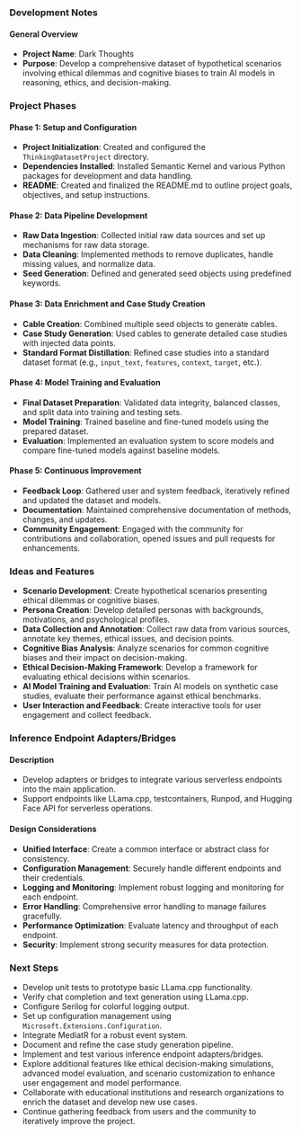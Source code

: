 ### Development Notes

#### General Overview
- **Project Name**: Dark Thoughts
- **Purpose**: Develop a comprehensive dataset of hypothetical scenarios involving ethical dilemmas and cognitive biases to train AI models in reasoning, ethics, and decision-making.

### Project Phases

#### Phase 1: Setup and Configuration
- **Project Initialization**: Created and configured the `ThinkingDatasetProject` directory.
- **Dependencies Installed**: Installed Semantic Kernel and various Python packages for development and data handling.
- **README**: Created and finalized the README.md to outline project goals, objectives, and setup instructions.

#### Phase 2: Data Pipeline Development
- **Raw Data Ingestion**: Collected initial raw data sources and set up mechanisms for raw data storage.
- **Data Cleaning**: Implemented methods to remove duplicates, handle missing values, and normalize data.
- **Seed Generation**: Defined and generated seed objects using predefined keywords.

#### Phase 3: Data Enrichment and Case Study Creation
- **Cable Creation**: Combined multiple seed objects to generate cables.
- **Case Study Generation**: Used cables to generate detailed case studies with injected data points.
- **Standard Format Distillation**: Refined case studies into a standard dataset format (e.g., `input_text`, `features`, `context`, `target`, etc.).

#### Phase 4: Model Training and Evaluation
- **Final Dataset Preparation**: Validated data integrity, balanced classes, and split data into training and testing sets.
- **Model Training**: Trained baseline and fine-tuned models using the prepared dataset.
- **Evaluation**: Implemented an evaluation system to score models and compare fine-tuned models against baseline models.

#### Phase 5: Continuous Improvement
- **Feedback Loop**: Gathered user and system feedback, iteratively refined and updated the dataset and models.
- **Documentation**: Maintained comprehensive documentation of methods, changes, and updates.
- **Community Engagement**: Engaged with the community for contributions and collaboration, opened issues and pull requests for enhancements.

### Ideas and Features
- **Scenario Development**: Create hypothetical scenarios presenting ethical dilemmas or cognitive biases.
- **Persona Creation**: Develop detailed personas with backgrounds, motivations, and psychological profiles.
- **Data Collection and Annotation**: Collect raw data from various sources, annotate key themes, ethical issues, and decision points.
- **Cognitive Bias Analysis**: Analyze scenarios for common cognitive biases and their impact on decision-making.
- **Ethical Decision-Making Framework**: Develop a framework for evaluating ethical decisions within scenarios.
- **AI Model Training and Evaluation**: Train AI models on synthetic case studies, evaluate their performance against ethical benchmarks.
- **User Interaction and Feedback**: Create interactive tools for user engagement and collect feedback.

### Inference Endpoint Adapters/Bridges
#### Description
- Develop adapters or bridges to integrate various serverless endpoints into the main application.
- Support endpoints like LLama.cpp, testcontainers, Runpod, and Hugging Face API for serverless operations.

#### Design Considerations
- **Unified Interface**: Create a common interface or abstract class for consistency.
- **Configuration Management**: Securely handle different endpoints and their credentials.
- **Logging and Monitoring**: Implement robust logging and monitoring for each endpoint.
- **Error Handling**: Comprehensive error handling to manage failures gracefully.
- **Performance Optimization**: Evaluate latency and throughput of each endpoint.
- **Security**: Implement strong security measures for data protection.

### Next Steps
- Develop unit tests to prototype basic LLama.cpp functionality.
- Verify chat completion and text generation using LLama.cpp.
- Configure Serilog for colorful logging output.
- Set up configuration management using `Microsoft.Extensions.Configuration`.
- Integrate MediatR for a robust event system.
- Document and refine the case study generation pipeline.
- Implement and test various inference endpoint adapters/bridges.
- Explore additional features like ethical decision-making simulations, advanced model evaluation, and scenario customization to enhance user engagement and model performance.
- Collaborate with educational institutions and research organizations to enrich the dataset and develop new use cases.
- Continue gathering feedback from users and the community to iteratively improve the project.
